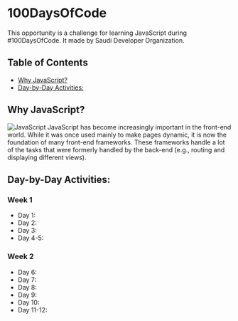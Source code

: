 # 100DaysOfCode
This opportunity is a challenge for learning JavaScript during #100DaysOfCode. It made by  Saudi Developer Organization. 

## Table of Contents
* [Why JavaScript?](#Why_JavaScript?)
* [Day-by-Day Activities:](#Day_by_Day_Activities:)

## Why JavaScript?
<img src="JavaScript/javascript.jpeg" alt="JavaScript">
JavaScript has become increasingly important in the front-end world. While it was once used mainly to make pages dynamic, it is now the foundation of many front-end frameworks. These frameworks handle a lot of the tasks that were formerly handled by the back-end (e.g., routing and displaying different views).

## Day-by-Day Activities:
### Week 1
* Day 1: 
* Day 2: 
* Day 3: 
* Day 4-5: 

### Week 2
* Day 6: 
* Day 7: 
* Day 8: 
* Day 9: 
* Day 10: 
* Day 11-12: 